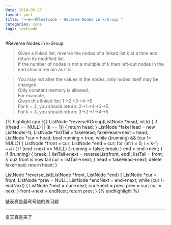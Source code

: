 ```yaml
---
date: 2014-05-27
layout: post
title: "一天一题leetcode - Reverse Nodes in k-Group "
categories: code
tags: leetcode
---
```


#Reverse Nodes in k-Group
>Given a linked list, reverse the nodes of a linked list k at a time and return its modified list.   
>If the number of nodes is not a multiple of k then left-out nodes in the end should remain as it is.   
<!--more-->
>You may not alter the values in the nodes, only nodes itself may be changed.   
>Only constant memory is allowed.   
>For example,   
>Given this linked list: 1->2->3->4->5   
>For k = 2, you should return: 2->1->4->3->5   
>For k = 3, you should return: 3->2->1->4->5   

{% highlight cpp %}
ListNode *reverseKGroup(ListNode *head, int k) {
    if ((head == NULL) || (k == 1)) {
        return head;
    }
    ListNode *fakeHead = new ListNode(-1);
    ListNode *listTail = fakeHead;
    fakeHead->next = head;
    ListNode *cur = head;
    bool running = true;
    while ((running) && (cur != NULL)) {
        ListNode *front = cur;
        ListNode *end = cur;
        for (int i = 0; i < k-1; ++i) {
            if (end->next == NULL) {
                running = false;
                break;
            }
            end = end->next;
        }
        if (!running) {
            break;
        }
        listTail->next = reverseList(front, end);
        listTail = front; // cuz front is now tail
        cur = listTail->next;
    }
    head = fakeHead->next;
    delete fakeHead;
    return head;
}

ListNode *reverseList(ListNode *front, ListNode *end) {
    ListNode *cur = front;
    ListNode *prev = NULL;
    ListNode *endNext = end->next;
    while (cur != endNext) {
        ListNode *next = cur->next;
        cur->next = prev;
        prev = cur;
        cur = next;
    }
    front->next = endNext;
    return prev;
}
{% endhighlight %}

链表真是最弯弯绕的练习题

---
夏天真是来了